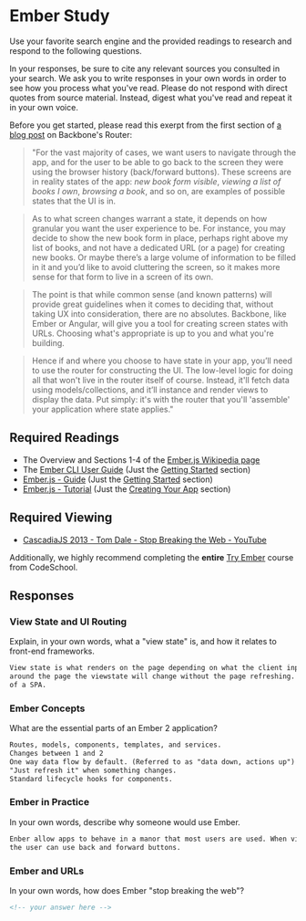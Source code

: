 # Ember Study

Use your favorite search engine and the provided readings to research and
respond to the following questions.

In your responses, be sure to cite any relevant sources you consulted in your
search. We ask you to write responses in your own words in order to see how you
process what you've read. Please do not respond with direct quotes from source
material. Instead, digest what you've read and repeat it in your own voice.

Before you get started, please read this exerpt from the first section of [a
blog post](http://pragmatic-backbone.com/routing-and-controllers) on
    Backbone's Router:

>"For the vast majority of cases, we want users to navigate through the app, and for the user to be able to go back to the screen they were using the browser history (back/forward buttons). These screens are in reality states of the app: *new book form visible*, *viewing a list of books I own*, *browsing a book*, and so on, are examples of possible states that the UI is in.

>As to what screen changes warrant a state, it depends on how granular you want the user experience to be. For instance, you may decide to show the new book form in place, perhaps right above my list of books, and not have a dedicated URL (or a page) for creating new books. Or maybe there’s a large volume of information to be filled in it and you’d like to avoid cluttering the screen, so it makes more sense for that form to live in a screen of its own.

>The point is that while common sense (and known patterns) will provide great guidelines when it comes to deciding that, without taking UX into consideration, there are no absolutes. Backbone, like Ember or Angular, will give you a tool for creating screen states with URLs. Choosing what's appropriate is up to you and what you're building.

>Hence if and where you choose to have state in your app, you’ll need to use the router for constructing the UI. The low-level logic for doing all that won't live in the router itself of course. Instead, it'll fetch data using models/collections, and it’ll instance and render views to display the data. Put simply: it's with the router that you'll 'assemble' your application where state applies."

## Required Readings

-   The Overview and Sections 1-4 of the [Ember.js Wikipedia page](https://en.wikipedia.org/wiki/Ember.js)
-   The [Ember CLI User Guide](http://ember-cli.com/user-guide/) (Just the
[Getting Started](https://ember-cli.com/user-guide/#getting-started) section)
-   [Ember.js - Guide](https://guides.emberjs.com/v2.11.0/getting-started/) (Just the
[Getting Started](https://guides.emberjs.com/v2.11.0/getting-started/) section)
-   [Ember.js - Tutorial](https://guides.emberjs.com/v2.11.0/tutorial/ember-cli/) (Just
the [Creating Your App](https://guides.emberjs.com/v2.11.0/tutorial/ember-cli/) section)

## Required Viewing

-   [CascadiaJS 2013 - Tom Dale - Stop Breaking the Web - YouTube](https://www.youtube.com/watch?v=BQ6at0addi4)

Additionally, we highly recommend completing the **entire** [Try
Ember](https://www.codeschool.com/courses/try-ember) course from CodeSchool.

## Responses

### View State and UI Routing

Explain, in your own words, what a "view state" is, and how it relates to
 front-end frameworks.

```md
View state is what renders on the page depending on what the client inputs. As a client navigates
around the page the viewstate will change without the page refreshing. Viewstate is a key part
of a SPA.
```

### Ember Concepts

What are the essential parts of an Ember 2 application?

```md
Routes, models, components, templates, and services.
Changes between 1 and 2
One way data flow by default. (Referred to as "data down, actions up")
"Just refresh it" when something changes.
Standard lifecycle hooks for components.
```

### Ember in Practice

In your own words, describe why someone would use Ember.

```md
Enber allow apps to behave in a manor that most users are used. When viewstate changes the url changes, and
the user can use back and forward buttons.
```

### Ember and URLs

In your own words, how does Ember "stop breaking the web"?

```md
<!-- your answer here -->
```
